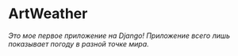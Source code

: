 # ArtWeather
_Это мое первое приложение на Django!_
_Приложение всего лишь показывает погоду в разной точке мира._
